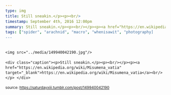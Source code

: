 ```yaml
---
type: img
title: Still sneakin.</p><p><br/>
timestamp: September 4th, 2016 12:00pm
summary: Still sneakin.</p><p><br/></p><p><a href="https://en.wikipedia.org/wiki/Misumena_vatia" target="_blank">https://en.wikipedia.org/wiki/Misumena_vatia</a
tags: ["spider", "arachnid", "macro", "whenisawit", "photography]
---
```


                
                
                
                                                                                        <img src="../media/149940042190.jpg"/>
                                                                                          <div class="caption"><p>Still sneakin.</p><p><br/></p><p><a href="https://en.wikipedia.org/wiki/Misumena_vatia" target="_blank">https://en.wikipedia.org/wiki/Misumena_vatia</a><br/></p> </div>
                                    
                
                
                
                
                                
<small>source: https://saturdayxiii.tumblr.com/post/149940042190</small>